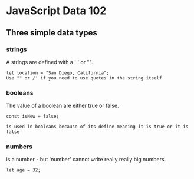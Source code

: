 # JavaScript Data 102
## Three simple data types

### strings 

A strings are defined with a ' ' or "".

```
let location = "San Diego, California"; 
Use "" or /' if you need to use quotes in the string itself

```

### booleans 

The value of a boolean are either true or false.

```
const isNew = false;

is used in booleans because of its define meaning it is true or it is false

```

### numbers 

is a number - but 'number' cannot write really really big numbers. 

```
let age = 32;

```
